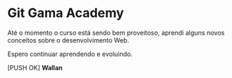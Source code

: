 # Git Gama Academy

Até o momento o curso está sendo bem proveitoso, aprendi alguns novos conceitos sobre o desenvolvimento Web.

Espero continuar aprendendo e evoluindo.

[PUSH OK]
<b> Wallan
